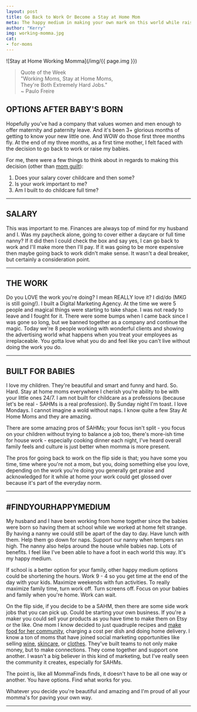 ```yaml
---
layout: post
title: Go Back to Work Or Become a Stay at Home Mom
meta: The happy medium in making your own mark on this world while raising children.
author: "Kerry"
img: working-momma.jpg
cat:
- for-moms
---
```


![Stay at Home Working Momma](/img/{{ page.img }})

> Quote of the Week <br> "Working Moms, Stay at Home Moms,<br>They're Both Extremely Hard Jobs."<br>~ Paulo Freire

## OPTIONS AFTER BABY'S BORN

Hopefully you've had a company that values women and men enough to offer maternity and paternity leave. And it's been 3+ glorious months of getting to know your new little one. And WOW do those first three months fly. At the end of my three months, as a first time mother, I felt faced with the decision to go back to work or raise my babies.

For me, there were a few things to think about in regards to making this decision (other than [mom guilt](https://www.scarymommy.com/embracing-the-mommy-guilt/)):

1. Does your salary cover childcare and then some?
2. Is your work important to me?
3. Am I built to do childcare full time?

---

## SALARY

This was important to me. Finances are always top of mind for my husband and I. Was my paycheck alone, going to cover either a daycare or full time nanny? If it did then I could check the box and say yes, I can go back to work and I'll make more then I'll pay. If it was going to be more expensive then maybe going back to work didn't make sense. It wasn't a deal breaker, but certainly a consideration point.

---

## THE WORK

Do you LOVE the work you're doing? I mean REALLY love it? I did/do (MKG is still going!). I built a Digital Marketing Agency. At the time we were 5 people and magical things were starting to take shape. I was not ready to leave and I fought for it. There were some bumps when I came back since I was gone so long, but we banned together as a company and continue the magic. Today we're 8 people working with wonderful clients and showing the advertising world what happens when you treat your employees as irreplaceable. You gotta love what you do and feel like you can't live without doing the work you do.

---

## BUILT FOR BABIES

I love my children. They're beautiful and smart and funny and hard. So. Hard. Stay at home moms everywhere I cherish you're ability to be with your little ones 24/7. I am not built for childcare as a professions (because let's be real - SAHMs is a real profession). By Sunday night I'm toast. I love Mondays. I cannot imagine a wold without naps. I know quite a few Stay At Home Moms and they are amazing.

There are some amazing pros of SAHMs; your focus isn't split - you focus on your children without trying to balance a job too, there's more-ish time for house work - especially cooking dinner each night, I've heard overall family feels and culture is just better when momma is more present.

The pros for going back to work on the flip side is that; you have some you time, time where you're not a mom, but you, doing something else you love, depending on the work you're doing you generally get praise and acknowledged for it while at home your work could get glossed over because it's part of the everyday norm.

---

## &#35;FINDYOURHAPPYMEDIUM

My husband and I have been working from home together since the babies were born so having them at school while we worked at home felt strange. By having a nanny we could still be apart of the day to day. Have lunch with them. Help them go down for naps. Support our nanny when tempers ran high. The nanny also helps around the house while babies nap. Lots of benefits. I feel like I've been able to have a foot in each world this way. It's my happy medium.

If school is a better option for your family, other happy medium options could be shortening the hours. Work 9 - 4 so you get time at the end of the day with your kids. Maximize weekends with fun activities. To really maximize family time, turn work off. Turn screens off. Focus on your babies and family when you're home. Work can wait.

On the flip side, if you decide to be a SAHM, then there are some side work jobs that you can pick up. Could be starting your own business. If you're a maker you could sell your products as you have time to make them on Etsy or the like. One mom I know decided to just quadruple recipes and [make food for her community](https://www.facebook.com/groups/242874669688962/?fb_dtsg_ag=AdzAraELCGnuxGvN6B1nAQh_s-qvdyZ1e3N28E16MMRW_w%3AAdwXVTj5zDSPANg2A8qoH4J3hppZKhurf9joEzL7OCTa-w), charging a cost per dish and doing home delivery. I know a ton of moms that have joined social marketing opportunities like selling [wine](https://www.directcellars.com/), [skincare](https://www.rodanandfields.com/), or [clothes](https://www.lularoe.com/). They've built teams to not only make money, but to make connections. They come together and support one another. I wasn't a big believer in this kind of marketing, but I've really seen the community it creates, especially for SAHMs.

The point is, like all MommaFinds finds, it doesn't have to be all one way or another. You have options. Find what works for you.

Whatever you decide you're beautiful and amazing and I'm proud of all your momma's for paving your own way.

---
